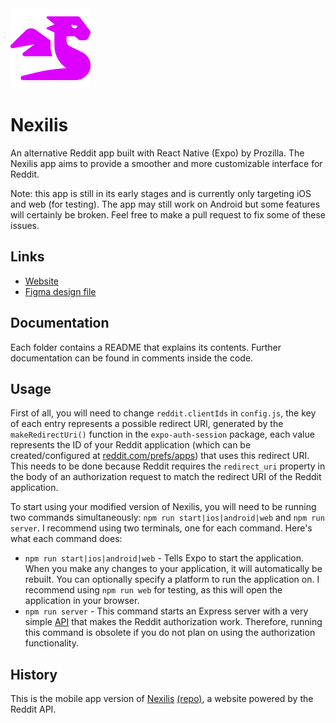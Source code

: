 <img src="github/Logo.png" width="128" height="128"/>

# Nexilis
An alternative Reddit app built with React Native (Expo) by Prozilla. The Nexilis app aims to provide a smoother and more customizable interface for Reddit.

Note: this app is still in its early stages and is currently only targeting iOS and web (for testing). The app may still work on Android but some features will certainly be broken. Feel free to make a pull request to fix some of these issues.

## Links

- [Website](https://nexilis.netlify.app/)
- [Figma design file](https://www.figma.com/file/mbnC0fH09jpSdqcygosxjX/Mockup?type=design&node-id=0%3A1&t=MU1QF2iwvub5V1KK-1)

## Documentation
Each folder contains a README that explains its contents. Further documentation can be found in comments inside the code.

## Usage
First of all, you will need to change `reddit.clientIds` in `config.js`, the key of each entry represents a possible redirect URI, generated by the `makeRedirectUri()` function in the `expo-auth-session` package, each value represents the ID of your Reddit application (which can be created/configured at [reddit.com/prefs/apps](https://www.reddit.com/prefs/apps)) that uses this redirect URI. This needs to be done because Reddit requires the `redirect_uri` property in the body of an authorization request to match the redirect URI of the Reddit application.


To start using your modified version of Nexilis, you will need to be running two commands simultaneously: `npm run start|ios|android|web` and `npm run server`. I recommend using two terminals, one for each command. Here's what each command does:

- `npm run start|ios|android|web` - Tells Expo to start the application. When you make any changes to your application, it will automatically be rebuilt. You can optionally specify a platform to run the application on. I recommend using `npm run web` for testing, as this will open the application in your browser.
- `npm run server` - This command starts an Express server with a very simple [API](api) that makes the Reddit authorization work. Therefore, running this command is obsolete if you do not plan on using the authorization functionality.

## History
This is the mobile app version of [Nexilis](https://nexilis.netlify.app/) [(repo)](https://github.com/Prozilla/Nexilis), a website powered by the Reddit API.
